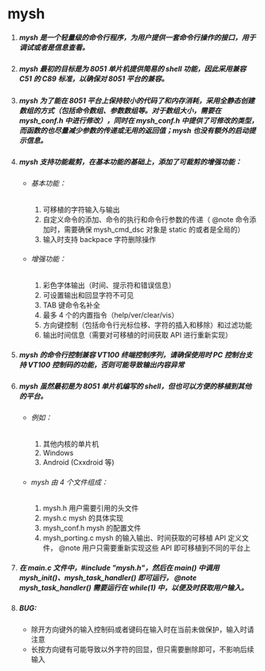 # mysh
1. ##### mysh 是一个轻量级的命令行程序，为用户提供一套命令行操作的接口，用于调试或者是信息查看。

2. ##### mysh 最初的目标是为 8051 单片机提供简易的 shell 功能，因此采用兼容 C51 的 C89 标准，以确保对 8051 平台的兼容。

3. ##### mysh 为了能在 8051 平台上保持较小的代码了和内存消耗，采用全静态创建数组的方式（包括命令数组、参数数组等。对于数组大小，需要在 mysh_conf.h 中进行修改），同时在 mysh_conf.h 中提供了可修改的类型，而函数的也尽量减少参数的传递或无用的返回值；mysh 也没有额外的启动提示信息。

4. ##### mysh 支持功能裁剪，在基本功能的基础上，添加了可裁剪的增强功能：
    * ###### 基本功能：
        1. 可移植的字符输入与输出
        2. 自定义命令的添加、命令的执行和命令行参数的传递（ @note 命令添加时，需要确保 mysh_cmd_dsc 对象是 static 的或者是全局的）
        3. 输入时支持 backpace 字符删除操作
    * ###### 增强功能：
        1. 彩色字体输出（时间、提示符和错误信息）
        2. 可设置输出和回显字符不可见
        3. TAB 键命令名补全
        4. 最多 4 个的内置指令（help/ver/clear/vis）
        5. 方向键控制（包括命令行光标位移、字符的插入和移除）和过滤功能
        6. 输出时间信息（需要对可移植的时间获取 API 进行重新实现）

5. ##### mysh 的命令行控制兼容 VT100 终端控制序列，请确保使用时 PC 控制台支持 VT100 控制码的功能，否则可能导致输出内容异常

6. ##### mysh 虽然最初是为 8051 单片机编写的 shell，但也可以方便的移植到其他的平台。
    * ###### 例如：
        1. 其他内核的单片机
        2. Windows
        3. Android (Cxxdroid 等)
    * ###### mysh 由 4 个文件组成：
        1. mysh.h               用户需要引用的头文件
        2. mysh.c               mysh 的具体实现
        3. mysh_conf.h          mysh 的配置文件
        4. mysh_porting.c       mysh 的输入输出、时间获取的可移植 API 定义文件， @note 用户只需要重新实现这些 API 即可移植到不同的平台上  

7. ##### 在 main.c 文件中，#include "mysh.h"，然后在 main() 中调用 mysh_init()、mysh_task_handler() 即可运行， @note mysh_task_handler() 需要运行在 while(1) 中，以便及时获取用户输入。

8. ##### BUG:
    * 除开方向键外的输入控制码或者键码在输入时在当前未做保护，输入时请注意
    * 长按方向键有可能导致以外字符的回显，但只需要删除即可，不影响后续输入
